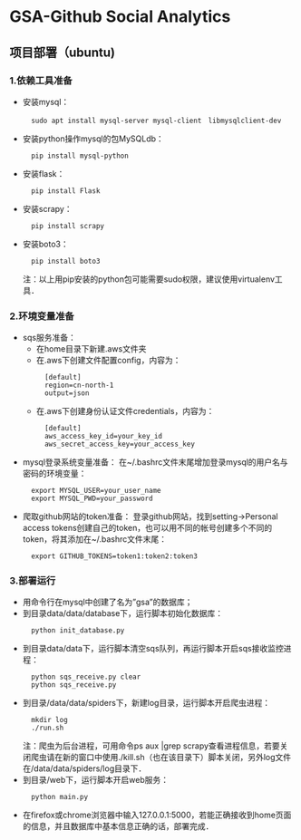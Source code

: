 # GSA-Github Social Analytics

## 项目部署（ubuntu)
### 1.依赖工具准备
- 安装mysql：
  ```
    sudo apt install mysql-server mysql-client　libmysqlclient-dev
  ```
- 安装python操作mysql的包MySQLdb：
  ```
    pip install mysql-python
  ```
- 安装flask：
  ```
    pip install Flask
  ```
- 安装scrapy：
  ```
    pip install scrapy
  ```
- 安装boto3：
  ```
    pip install boto3
  ```
  注：以上用pip安装的python包可能需要sudo权限，建议使用virtualenv工具．

### 2.环境变量准备
- sqs服务准备：
  * 在home目录下新建.aws文件夹
  * 在.aws下创建文件配置config，内容为：
    ```
      [default]
      region=cn-north-1
      output=json
    ```
  * 在.aws下创建身份认证文件credentials，内容为：
    ```
      [default]
      aws_access_key_id=your_key_id
      aws_secret_access_key=your_access_key
    ```
- mysql登录系统变量准备：
  在~/.bashrc文件末尾增加登录mysql的用户名与密码的环境变量：
  ```
    export MYSQL_USER=your_user_name
    export MYSQL_PWD=your_password
  ```
- 爬取github网站的token准备：
  登录github网站，找到setting->Personal access tokens创建自己的token，也可以用不同的帐号创建多个不同的token，将其添加在~/.bashrc文件末尾：
  ```
    export GITHUB_TOKENS=token1:token2:token3
  ```
### 3.部署运行
- 用命令行在mysql中创建了名为”gsa”的数据库；
- 到目录data/data/database下，运行脚本初始化数据库：
  ```
    python init_database.py
  ```
- 到目录data/data下，运行脚本清空sqs队列，再运行脚本开启sqs接收监控进程：
  ```
    python sqs_receive.py clear
    python sqs_receive.py
  ```
- 到目录/data/data/spiders下，新建log目录，运行脚本开启爬虫进程：
  ```
    mkdir log
    ./run.sh
  ```
  注：爬虫为后台进程，可用命令ps aux |grep scrapy查看进程信息，若要关闭爬虫请在新的窗口中使用./kill.sh（也在该目录下）脚本关闭，另外log文件在/data/data/spiders/log目录下．　
- 到目录/web下，运行脚本开启web服务：
  ```
    python main.py
  ```
- 在firefox或chrome浏览器中输入127.0.0.1:5000，若能正确接收到home页面的信息，并且数据库中基本信息正确的话，部署完成．
